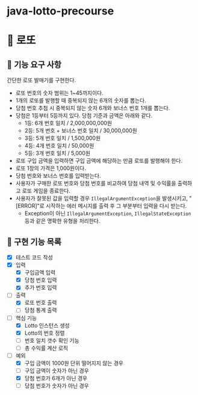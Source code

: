 # java-lotto-precourse
# 💸 로또
## 🎯 기능 요구 사항

간단한 로또 발매기를 구현한다.
- 로또 번호의 숫자 범위는 1~45까지이다.
- 1개의 로또를 발행할 때 중복되지 않는 6개의 숫자를 뽑는다.
- 당첨 번호 추첨 시 중복되지 않는 숫자 6개와 보너스 번호 1개를 뽑는다.
- 당첨은 1등부터 5등까지 있다. 당첨 기준과 금액은 아래와 같다.
    - 1등: 6개 번호 일치 / 2,000,000,000원
    - 2등: 5개 번호 + 보너스 번호 일치 / 30,000,000원
    - 3등: 5개 번호 일치 / 1,500,000원
    - 4등: 4개 번호 일치 / 50,000원
    - 5등: 3개 번호 일치 / 5,000원
- 로또 구입 금액을 입력하면 구입 금액에 해당하는 만큼 로또를 발행해야 한다.
- 로또 1장의 가격은 1,000원이다.
- 당첨 번호와 보너스 번호를 입력받는다.
- 사용자가 구매한 로또 번호와 당첨 번호를 비교하여 당첨 내역 및 수익률을 출력하고 로또 게임을 종료한다.
- 사용자가 잘못된 값을 입력할 경우 `IllegalArgumentException`을 발생시키고, "[ERROR]"로 시작하는 에러 메시지를 출력 후 그 부분부터 입력을 다시 받는다.
    - Exception이 아닌 `IllegalArgumentException`, `IllegalStateException` 등과 같은 명확한 유형을 처리한다.

## 🎯 구현 기능 목록
- [x] 테스트 코드 작성
- [x] 입력
    - [x] 구입금액 입력
    - [x] 당첨 번호 입력
    - [x] 추가 번호 입력
- [ ] 출력
    - [x] 로또 번호 출력
    - [ ] 당첨 통계 출력
- [ ] 핵심 기능
    - [x] Lotto 인스턴스 생성
    - [x] Lotto의 번호 정렬
    - [ ] 번호 일치 갯수 확인 기능
    - [ ] 총 수익률 계산 로직
- [ ] 예외
    - [x] 구입 금액이 1000원 단위 떨어지지 않는 경우
    - [ ] 구입 금액이 숫자가 아닌 경우
    - [x] 당첨 번호가 6개가 아닌 경우
    - [ ] 당첨 번호가 숫자가 아닌 경우
